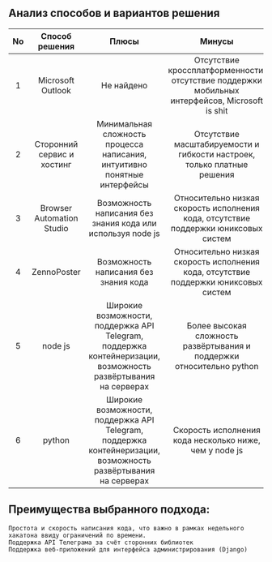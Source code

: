 ## Анализ способов и вариантов решения

| No  | Способ решения       | Плюсы | Минусы  |
| :-: | :------------:| :------: | :--------:|
| 1   | Microsoft Outlook      | Не найдено | Отсутствие кроссплатформенности, отсутствие поддержки мобильных интерфейсов, Microsoft is shit  |
| 2   | Сторонний сервис и хостинг     | Минимальная сложность процесса написания, интуитивно понятные интерфейсы | Отсутствие масштабируемости и гибкости настроек, только платные решения |
| 3   | Browser Automation Studio     | Возможность написания без знания кода или используя node js | Относительно низкая скорость исполнения кода, отсутствие поддержки юниксовых систем |
| 4   | ZennoPoster      | Возможность написания без знания кода | Относительно низкая скорость исполнения кода, отсутствие поддержки юниксовых систем  |
| 5   | node js     | Широкие возможности, поддержка API Telegram, поддержка контейнеризации, возможность развёртывания на серверах | Более высокая сложность развёртывания и поддержки относительно python  |
| 6   | python     | Широкие возможности, поддержка API Telegram, поддержка контейнеризации, возможность развёртывания на серверах | Скорость исполнения кода несколько ниже, чем у node js |

## Преимущества выбранного подхода:
	Простота и скорость написания кода, что важно в рамках недельного хакатона ввиду ограничений по времени.
	Поддержка API Телеграма за счёт сторонних библиотек
	Поддержка веб-приложений для интерфейса администрирования (Django)
